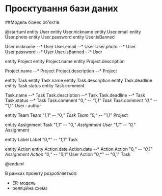 # Проєктування бази даних
##Модель бізнес об'єктів

@startuml
entity User
entity User.nickname
entity User.email
entity User.photo
entity User.password
entity User.isBanned

User.nickname --* User
User.email --* User
User.photo --* User
User.password --* User
User.isBanned --* User

entity Project
entity Project.name
entity Project.description

Project.name --* Project
Project.description --* Project

entity Task
entity Task.name
entity Task.description
entity Task.deadline
entity Task.status
entity Task.comment

Task.name --* Task
Task.description --* Task
Task.deadline --* Task
Task.status --* Task
Task.comment "0,*" -- "1,1" Task
Task.comment "0,*" -- "1,1" User : author

entity Team
Team "1,1" -- "0,*" Task
Team "0,*" -- "1,1" Project

entity Assignment
Task "1,1" -- "0,*" Assignment
User "1,1" -- "0,*" Assignment

entity Label
Label "0,*" -- "1,1" Task

entity Action
entity Action.date
Action.date --* Action
Action "0,*" -- "0,1" Assignment
Action "0,*" -- "0,1" User
Action "0,*" -- "0,1" Task

@enduml

В рамках проекту розробляється: 

- ER-модель
- реляційна схема

